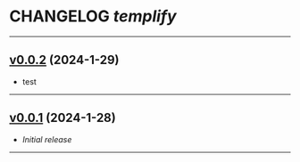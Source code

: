 # CHANGELOG _templify_

---

## [v0.0.2](https://github.com/cophilot/templify/tree/0.0.2) (2024-1-29)

-   test

---

## [v0.0.1](https://github.com/cophilot/templify/tree/0.0.1) (2024-1-28)

-   _Initial release_

---
